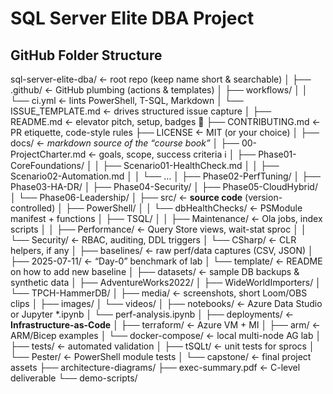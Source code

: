 # SQL Server Elite DBA Project

## GitHub Folder Structure
sql-server-elite-dba/                     ← root repo (keep name short & searchable)
│
├── .github/                              ← GitHub plumbing (actions & templates)
│   ├── workflows/
│   │   └── ci.yml                        ← lints PowerShell, T-SQL, Markdown
│   └── ISSUE_TEMPLATE.md                 ← drives structured issue capture
│
├── README.md                             ← elevator pitch, setup, badges 🌟
├── CONTRIBUTING.md                       ← PR etiquette, code-style rules
├── LICENSE                               ← MIT (or your choice)
│
├── docs/                                 ← *markdown source of the “course book”*
│   ├── 00-ProjectCharter.md              ← goals, scope, success criteria ℹ️
│   ├── Phase01-CoreFoundations/
│   │   ├── Scenario01-HealthCheck.md
│   │   ├── Scenario02-Automation.md
│   │   └── …
│   ├── Phase02-PerfTuning/
│   ├── Phase03-HA-DR/
│   ├── Phase04-Security/
│   ├── Phase05-CloudHybrid/
│   └── Phase06-Leadership/
│
├── src/                                  ← **source code** (version-controlled)
│   ├── PowerShell/
│   │   └── dbHealthChecks/               ← PSModule manifest + functions
│   ├── TSQL/
│   │   ├── Maintenance/                  ← Ola jobs, index scripts
│   │   ├── Performance/                  ← Query Store views, wait-stat sproc
│   │   └── Security/                     ← RBAC, auditing, DDL triggers
│   └── CSharp/                           ← CLR helpers, if any
│
├── baselines/                            ← raw perf/data captures (CSV, JSON)
│   ├── 2025-07-11/                       ← “Day-0” benchmark of lab
│   └── template/                         ← README on how to add new baseline
│
├── datasets/                             ← sample DB backups & synthetic data
│   ├── AdventureWorks2022/
│   ├── WideWorldImporters/
│   └── TPCH-HammerDB/
│
├── media/                                ← screenshots, short Loom/OBS clips
│   ├── images/
│   └── videos/
│
├── notebooks/                            ← Azure Data Studio or Jupyter *.ipynb
│   └── perf-analysis.ipynb
│
├── deployments/                          ← **Infrastructure-as-Code**
│   ├── terraform/                        ← Azure VM + MI
│   ├── arm/                              ← ARM/Bicep examples
│   └── docker-compose/                   ← local multi-node AG lab
│
├── tests/                                ← automated validation
│   ├── tSQLt/                            ← unit tests for sprocs
│   └── Pester/                           ← PowerShell module tests
│
└── capstone/                             ← final project assets
    ├── architecture-diagrams/
    ├── exec-summary.pdf                  ← C-level deliverable
    └── demo-scripts/
